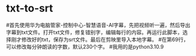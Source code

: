 # txt-to-srt
#首先使用华为电脑管家-控制中心-智慧语音-AI字幕，先把视频听一遍，然后导出字幕到txt文件。打开txt文件，修复错别字，编辑每行的内容。再运行此脚本，选择刚才修改好的txt，保存为srt文件。最后在剪映里导入本地字幕。
#在第69行，可以修改每分钟朗读的字数，默认230个字。
#我用的是python3.10.9
